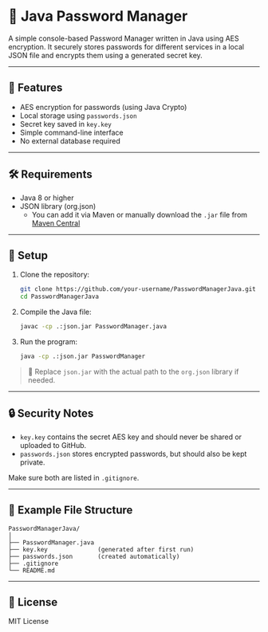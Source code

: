 # 🔐 Java Password Manager

A simple console-based Password Manager written in Java using AES encryption. It securely stores passwords for different services in a local JSON file and encrypts them using a generated secret key.

---

## 🚀 Features

- AES encryption for passwords (using Java Crypto)
- Local storage using `passwords.json`
- Secret key saved in `key.key`
- Simple command-line interface
- No external database required

---

## 🛠 Requirements

- Java 8 or higher
- JSON library (org.json)
  - You can add it via Maven or manually download the `.jar` file from [Maven Central](https://mvnrepository.com/artifact/org.json/json)

---

## 🔧 Setup

1. Clone the repository:
   ```bash
   git clone https://github.com/your-username/PasswordManagerJava.git
   cd PasswordManagerJava
   ```

2. Compile the Java file:
   ```bash
   javac -cp .:json.jar PasswordManager.java
   ```

3. Run the program:
   ```bash
   java -cp .:json.jar PasswordManager
   ```

> 📝 Replace `json.jar` with the actual path to the `org.json` library if needed.

---

## 🔒 Security Notes

- `key.key` contains the secret AES key and should never be shared or uploaded to GitHub.
- `passwords.json` stores encrypted passwords, but should also be kept private.

Make sure both are listed in `.gitignore`.

---

## 📂 Example File Structure

```
PasswordManagerJava/
│
├── PasswordManager.java
├── key.key              (generated after first run)
├── passwords.json       (created automatically)
├── .gitignore
└── README.md
```

---

## 🧾 License

MIT License
